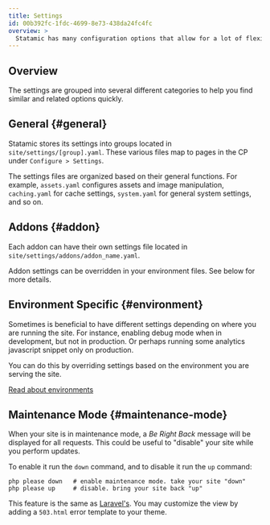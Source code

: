 ```yaml
---
title: Settings
id: 00b392fc-1fdc-4699-8e73-438da24fc4fc
overview: >
  Statamic has many configuration options that allow for a lot of flexibility in behavior and functionality. Settings can be set in the Control Panel, your YAML files, and even your `.env` file if you would like them to differ depending on your environment.
---
```

## Overview

The settings are grouped into several different categories to help you find similar and related options quickly.

## General {#general}

Statamic stores its settings into groups located in `site/settings/[group].yaml`. These various files map to pages in
the CP under `Configure > Settings`.

The settings files are organized based on their general functions. For example, `assets.yaml` configures assets and image manipulation, `caching.yaml` for cache settings, `system.yaml` for general system settings, and so on.


## Addons {#addon}

Each addon can have their own settings file located in `site/settings/addons/addon_name.yaml`.

Addon settings can be overridden in your environment files. See below for more details.


## Environment Specific {#environment}

Sometimes is beneficial to have different settings depending on where you are running the site. For instance, enabling debug mode when in development, but not in production. Or perhaps running some analytics javascript snippet only on production.

You can do this by overriding settings based on the environment you are serving the site.

[Read about environments](/environments)


## Maintenance Mode {#maintenance-mode}

When your site is in maintenance mode, a _Be Right Back_ message will be displayed for all requests. This could be
useful to "disable" your site while you perform updates.

To enable it run the `down` command, and to disable it run the `up` command:

``` .language-bash
php please down   # enable maintenance mode. take your site "down"
php please up     # disable. bring your site back "up"
```

This feature is the same as [Laravel's](https://laravel.com/docs/5.1/installation#maintenance-mode). You may customize
the view by adding a `503.html` error template to your theme.
